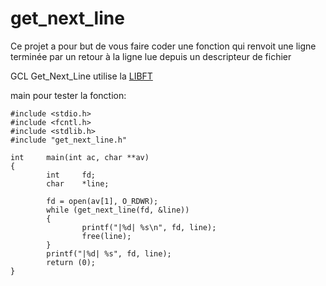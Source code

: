 # get_next_line

Ce projet a pour but de vous faire coder une fonction qui renvoit une ligne terminée par un retour à la ligne lue depuis un descripteur de fichier

GCL Get_Next_Line utilise la 
[LIBFT](https://github.com/yataji/libft)

main pour tester la fonction:

```
#include <stdio.h>
#include <fcntl.h>
#include <stdlib.h>
#include "get_next_line.h"

int     main(int ac, char **av)
{
        int     fd;
        char    *line;

        fd = open(av[1], O_RDWR);
        while (get_next_line(fd, &line))
        {
                printf("|%d| %s\n", fd, line);
                free(line);
        }
        printf("|%d| %s", fd, line);
        return (0);
}
```
